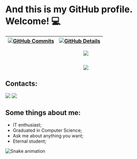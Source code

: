 # And this is my GitHub profile. Welcome! 💻
  
 | [![GitHub Commits](http://github-profile-summary-cards.vercel.app/api/cards/productive-time?username=joao-calado&theme=dracula&utcOffset=-3)](https://github.com/vn7n24fzkq/github-profile-summary-cards) | [![GitHub Details](http://github-profile-summary-cards.vercel.app/api/cards/profile-details?username=joao-calado&theme=dracula)](https://github.com/vn7n24fzkq/github-profile-summary-cards) |  
 | ----------- | ----------- |


 
  <div align="center" >
<a href="https://skillicons.dev"   >
  <img src="https://skillicons.dev/icons?i=git,vscode,vue,docker,github,postgres,azure,cs,java,jquery,dotnet,linux,powershell,rabbitmq,redis,sublime,selenium,visualstudio,vscode" />
</a>
  <br />

  </div>

 
##
   <div align="center" >
     <img src="https://github-profile-trophy.vercel.app/?username=joao-calado&row=1&column=6&theme=dracula&margin-w=15&margin-h=15"/>
  </div>

## Contacts:

<div>
<a href = "mailto:joao1823@hotmail.com"><img src="https://img.shields.io/badge/Gmail-D14836?style=for-the-badge&logo=gmail&logoColor=white" target="_blank"></a>
<a href="https://www.linkedin.com/in/joao-vss-calado/" target="_blank"><img src="https://img.shields.io/badge/-LinkedIn-%230077B5?style=for-the-badge&logo=linkedin&logoColor=white" target="_blank"></a>   
</div>
  
## Some things about me:
  * IT enthusiast;
  * Graduated in Computer Science;
  * Ask me about anything you want;
  * Eternal student;

![Snake animation](https://github.com/joao-calado/joao-calado/blob/output/github-contribution-grid-snake.svg)
